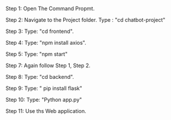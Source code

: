 Step 1: Open The Command Propmt.

Step 2: Navigate to the Project folder.
       Type : "cd chatbot-project"

Step 3: Type: "cd frontend".

Step 4: Type: "npm install axios".

Step 5: Type: "npm start"

Step 7: Again follow Step 1, Step 2.

Step 8: Type: "cd backend".

Step 9: Type: " pip install flask" 

Step 10: Type: "Python app.py"

Step 11: Use ths Web application.
